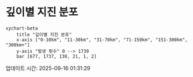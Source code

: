 # 깊이별 지진 분포

```mermaid
xychart-beta
    title "깊이별 지진 분포"
    x-axis ["0-10km", "11-30km", "31-70km", "71-150km", "151-300km", "300km+"]
    y-axis "발생 횟수" 0 --> 1739
    bar [677, 1737, 130, 21, 1, 2]
```

업데이트 시간: 2025-09-16 01:31:29
